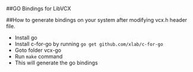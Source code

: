 ##GO Bindings for LibVCX

##How to generate bindings on your system after modifying vcx.h header file.
- Install go 
- Install c-for-go by running `go get github.com/xlab/c-for-go`
- Goto folder vcx-go
- Run `make` command
- This will generate the go bindings